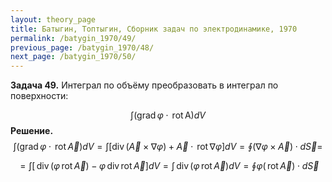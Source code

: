```yaml
---
layout: theory_page
title: Батыгин, Топтыгин, Сборник задач по электродинамике, 1970
permalink: /batygin_1970/49/
previous_page: /batygin_1970/48/
next_page: /batygin_1970/50/
---
```


**Задача 49.** Интеграл по объёму преобразовать в интеграл по поверхности:

$$
\int (\mathrm{grad\,}\varphi\cdot\mathrm{\,rot\,A}) dV
$$
**Решение.**
$$
\int (\mathrm{grad\,}\varphi\cdot\mathrm{\,rot\,} \vec{A}) dV = \int [\mathrm{div\,}(\vec{A} \times \nabla \varphi ) + \vec{A}\cdot\mathrm{\,rot\,}\nabla\varphi] dV = \oint (\nabla \varphi \times \vec{A})\cdot d\vec{S} = 
$$

$$
= \int [\mathrm{\,div\,} (\varphi \mathrm{\,rot\,} \vec{A}) - \varphi \mathrm{\,div\,rot\,}\vec{A}] dV = \int \mathrm{\,div\,}(\varphi \mathrm{\,rot\,} \vec{A}) dV = \oint \varphi (\mathrm{\,rot\,} \vec{A}) \cdot d\vec{S}
$$

